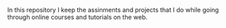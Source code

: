 In this repository I keep the assinments and projects that I do while going through online courses and tutorials on the web.
